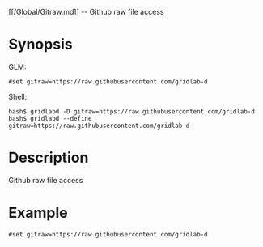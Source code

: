 [[/Global/Gitraw.md]] -- Github raw file access

# Synopsis
GLM:
~~~
#set gitraw=https://raw.githubusercontent.com/gridlab-d
~~~
Shell:
~~~
bash$ gridlabd -D gitraw=https://raw.githubusercontent.com/gridlab-d
bash$ gridlabd --define gitraw=https://raw.githubusercontent.com/gridlab-d
~~~

# Description

Github raw file access

# Example

~~~
#set gitraw=https://raw.githubusercontent.com/gridlab-d
~~~
